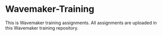 # Wavemaker-Training
This is Wavemaker training assignments. All assignments are uploaded in this Wavemaker training repository.
